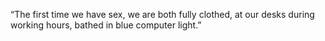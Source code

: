 “The first time we have sex, we are both fully clothed, at our desks during working hours, bathed in blue computer light.” 
